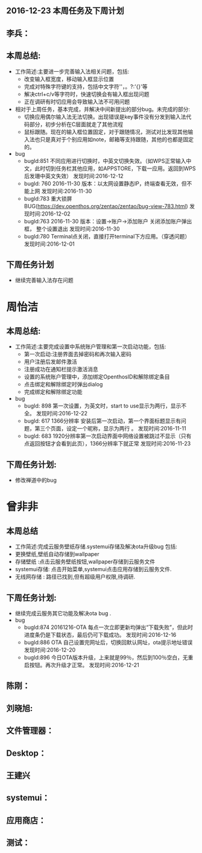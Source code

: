 ## 2016-12-23 本周任务及下周计划

## 李兵：

## 本周总结:
  - 工作简述:主要进一步完善输入法相关问题，包括:
    - 改变输入框宽度，移动输入框显示位置
    - 完成对特殊字符键的支持，包括中文字符''，。?:'{}'等
    - 解决ctrl+c/v等字符时，快速切换会有输入框出现问题
    - 正在调研有时切应用会导致输入法不可用问题
  - 相对于上周任务，基本完成，并解决中间新提出的部分bug。未完成的部分:
    - 切换应用偶尔输入法无法切换。出现错误是key事件没有分发到输入法代码部分，初步分析在C层面就走了其他流程
    - 鼠标跟随。现在的输入框位置固定，对于跟随情况，测试对比发现其他输入法也只是真对于个别应用如note，邮箱等支持跟随，其他的也都是固定的。
  - bug
    - bugId:851 不同应用进行切换时，中英文切换失效。（如WPS正常输入中文，此时切到任务栏其他应用，如APPSTORE，下载一应用。返回到WPS后发珊中英文失效） 发现时间:2016-12-12
    - bugId: 760 2016-11-30 版本：以太网设置静态IP，终端查看无效，但不能上网  发现时间:2016-11-30
    - bugId:783 重大锁屏BUG(https://dev.openthos.org/zentao/zentao/bug-view-783.html)	发现时间:2016-12-02
    - bugId:763  2016-11-30 版本：设置->账户->添加账户 关闭添加账户弹出框， 整个设置退出   发现时间:2016-11-30
    - bugId:780 Terminal点关闭，直接打开terminal下方应用。（穿透问题） 发现时间:2016-12-01


## 下周任务计划
  - 继续完善输入法存在问题

# 周怡洁
## 本周总结:
   - 工作简述:主要完成设置中系统账户管理和第一次启动功能，包括:
     - 第一次启动:注册界面去掉密码和再次输入密码  
     - 用户注册后发邮件激活
     - 注册成功在通知栏提示激活消息
     - 设置的系统账户管理中，添加绑定OpenthosID和解除绑定条目
     - 点击绑定和解除绑定时弹出dialog
     - 完成绑定和解除绑定功能
   - bug
     - bugId: 898 第一次设置，为英文时，start to use显示为两行，显示不全。           发现时间:2016-12-22
     - bugId: 617 1366分辨率 安装后第一次启动，第一个界面标题显示有问题，第三个页面，设定一个昵称，显示为两行 。 发现时间:2016-11-11
     - bugId: 683  1920分辨率第一次启动界面中网络设置被跳过不显示（只有点返回按钮才会看到此页），1366分辨率下就正常   发现时间:2016-11-23
    
## 下周任务计划:
   - 修改禅道中的bug

# 曾非非
##  本周总结  
   -  工作简述:完成云服务壁纸存储.systemui存储及解决ota升级bug 包括:
   -  更换壁纸,壁纸自动存储到wallpaper
   -  存储壁纸 :点击云服务壁纸按钮,wallpaper存储到云服务文件
   - systemui存储: 点击开始菜单,systemui点击应用存储到云服务文件.
   -  无线网存储 : 路径已找到,但有超级用户权限,待调研.
   
## 下周任务计划:
   -  继续完成云服务其它功能及解决ota bug .
   - bug
     - bugId:874   20161216-OTA 每点一次立即更新均弹出“下载失败”，但此时进度条仍是下载状态，最后仍可下载成功。  发现时间:2016-12-16 
     - bugId:886  OTA 自己设置完网址后，切换回默认网址，ota提示地址错误    发现时间:2016-12-20 
     - bugId:896 今日OTA版本升级，上来就是99％，然后到100％空白，无重启按钮。再次升级才正常。 发现时间:2016-12-21

## 陈刚： 

   

## 刘晓旭:

    

## 文件管理器：  


## Desktop：  


## 王建兴
  

## systemui：
     

## 应用商店：
 
 
## 测试：
